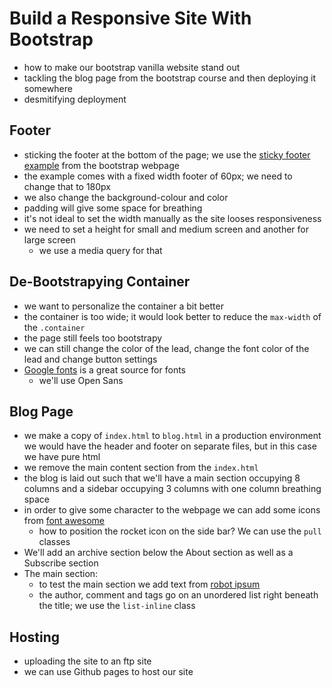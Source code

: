 # Build a Responsive Site With Bootstrap

-   how to make our bootstrap vanilla website stand out
-   tackling the blog page from the bootstrap course and then deploying it somewhere
-   desmitifying deployment

## Footer

-   sticking the footer at the bottom of the page; we use the [sticky footer example](http://getbootstrap.com/examples/sticky-footer/) from the bootstrap webpage
-   the example comes with a fixed width footer of 60px; we need to change that to 180px
-   we also change the background-colour and color
-   padding will give some space for breathing
-   it's not ideal to set the width manually as the site looses responsiveness
-   we need to set a height for small and medium screen and another for large screen
    -   we use a media query for that

## De-Bootstrapying Container

-   we want to personalize the container a bit better
-   the container is too wide; it would look better to reduce the `max-width` of the `.container`
-   the page still feels too bootstrapy
-   we can still change the color of the lead, change the font color of the lead and change button settings
-   [Google fonts](https://www.google.com/fonts) is a great source for fonts
    -   we'll use Open Sans

## Blog Page

-   we make a copy of `index.html` to `blog.html` in a production environment we would have the header and footer on separate files, but in this case we have pure html
-   we remove the main content section from the `index.html`
-   the blog is laid out such that we'll have a main section occupying 8 columns and a sidebar occupying 3 columns with one column breathing space
-   in order to give some character to the webpage we can add some icons from [font awesome](http://fontawesome.io/?ref=FreeSourceLab)
    -   how to position the rocket icon on the side bar? We can use the `pull` classes
-   We'll add an archive section below the About section as well as a Subscribe section
-   The main section:
    -   to test the main section we add text from [robot ipsum](http://www.robotipsum.com/)
    -   the author, comment and tags go on an unordered list right beneath the title; we use the `list-inline` class

## Hosting

-   uploading the site to an ftp site
-   we can use Github pages to host our site
